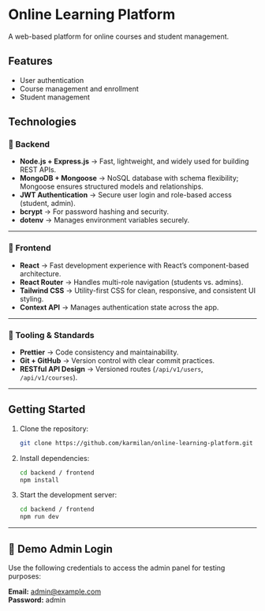# Online Learning Platform

A web-based platform for online courses and student management.

## Features

- User authentication
- Course management and enrollment
- Student management

## Technologies

### 🔹 Backend

- **Node.js + Express.js** → Fast, lightweight, and widely used for building REST APIs.
- **MongoDB + Mongoose** → NoSQL database with schema flexibility; Mongoose ensures structured models and relationships.
- **JWT Authentication** → Secure user login and role-based access (student, admin).
- **bcrypt** → For password hashing and security.
- **dotenv** → Manages environment variables securely.

---

### 🔹 Frontend

- **React** → Fast development experience with React’s component-based architecture.
- **React Router** → Handles multi-role navigation (students vs. admins).
- **Tailwind CSS** → Utility-first CSS for clean, responsive, and consistent UI styling.
- **Context API** → Manages authentication state across the app.

---

### 🔹 Tooling & Standards

- **Prettier** → Code consistency and maintainability.
- **Git + GitHub** → Version control with clear commit practices.
- **RESTful API Design** → Versioned routes (`/api/v1/users`, `/api/v1/courses`).

---

## Getting Started

1. Clone the repository:
   ```bash
   git clone https://github.com/karmilan/online-learning-platform.git
   ```
2. Install dependencies:
   ```bash
   cd backend / frontend
   npm install
   ```
3. Start the development server:
   ```bash
   cd backend / frontend
   npm run dev
   ```

---

## 🔐 Demo Admin Login

Use the following credentials to access the admin panel for testing purposes:

**Email:** admin@example.com  
**Password:** admin
